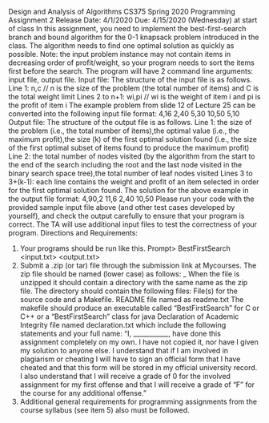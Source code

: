 Design and Analysis of Algorithms
CS375 Spring 2020
Programming Assignment 2
Release Date: 4/1/2020
Due: 4/15/2020 (Wednesday) at start of class
In this assignment, you need to implement the best-first-search branch and bound algorithm for the 0-1
knapsack problem introduced in the class. The algorithm needs to find one optimal solution as quickly as
possible. Note: the input problem instance may not contain items in decreasing order of profit/weight, so
your program needs to sort the items first before the search.
The program will have 2 command line arguments: input file, output file.
Input file:
The structure of the input file is as follows.
Line 1: n,c // n is the size of the problem (the total number of items) and C is the total weight limit
Lines 2 to n+1: wi,pi // wi is the weight of item i and pi is the profit of item i
The example problem from slide 12 of Lecture 25 can be converted into the following input file format:
4,16
2,40
5,30
10,50
5,10
Output file:
The structure of the output file is as follows.
Line 1: the size of the problem (i.e., the total number of items),the optimal value (i.e., the maximum
profit),the size (k) of the first optimal solution found (i.e., the size of the first optimal subset of items
found to produce the maximum profit)
Line 2: the total number of nodes visited (by the algorithm from the start to the end of the search
including the root and the last node visited in the binary search space tree),the total number of leaf nodes
visited
Lines 3 to 3+(k-1): each line contains the weight and profit of an item selected in order for the first
optimal solution found.
The solution for the above example in the output file format:
4,90,2
11,6
2,40
10,50
Please run your code with the provided sample input file above (and other test cases developed by
yourself), and check the output carefully to ensure that your program is correct. The TA will use
additional input files to test the correctness of your program. 
Directions and Requirements:
1. Your programs should be run like this.
Prompt> BestFirstSearch <input.txt> <output.txt>
2. Submit a .zip (or tar) file through the submission link at Mycourses.
The zip file should be named (lower case) as follows:
<last name>_<first name>
When the file is unzipped it should contain a directory with the same name as the zip file. The directory
should contain the following files:
File(s) for the source code and a Makefile.
README file named as readme.txt
The makefile should produce an executable called “BestFirstSearch” for C or C++ or a
“BestFirstSearch” class for java
Declaration of Academic Integrity file named declaration.txt which include the following
statements and your full name:
“I, ___________, have done this assignment completely on my own. I have not copied it, nor
have I given my solution to anyone else. I understand that if I am involved in plagiarism or
cheating I will have to sign an official form that I have cheated and that this form will be stored in
my official university record. I also understand that I will receive a grade of 0 for the involved
assignment for my first offense and that I will receive a grade of “F” for the course for any
additional offense.”
3. Additional general requirements for programming assignments from the course syllabus (see item 5)
also must be followed. 
